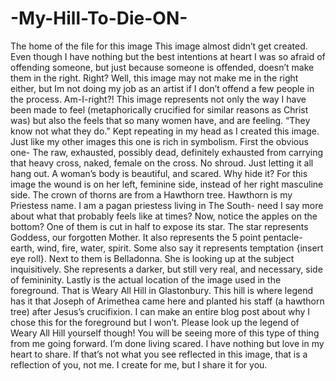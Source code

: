 # -My-Hill-To-Die-ON-
The home of the file for this image
This image almost didn’t get created. Even though I have nothing but the best intentions at heart I was so afraid of offending someone, but just because someone is offended, doesn’t make them in the right. Right? Well, this image may not make me in the right either, but Im not doing my job as an artist if I don’t offend a few people in the process. Am-I-right?! This image represents not only the way I have been made to feel (metaphorically crucified for similar reasons as Christ was) but also the feels that so many women have, and are feeling. “They know not what they do.” Kept repeating in my head as I created this image. Just like my other images this one is rich in symbolism. First the obvious one- The raw, exhausted, possibly dead, definitely exhausted from carrying that heavy cross, naked, female on the cross. No shroud. Just letting it all hang out. A woman’s body is beautiful, and scared. Why hide it? For this image the wound is on her left, feminine side, instead of her right masculine side. The crown of thorns are from a Hawthorn tree. Hawthorn is my Priestess name. I am a pagan priestess living in The South- need I say more about what that probably feels like at times? Now, notice the apples on the bottom? One of them is cut in half to expose its star. The star represents Goddess, our forgotten Mother. It also represents the 5 point pentacle- earth, wind, fire, water, spirit. Some also say it represents temptation {insert eye roll}. Next to them is Belladonna. She is looking up at the subject inquisitively. She represents a darker, but still very real, and necessary, side of femininity. Lastly is the actual location of the image used in the foreground. That is Weary All Hill in Glastonbury. This hill is where legend has it that Joseph of Arimethea came here and planted his staff (a hawthorn tree) after Jesus’s crucifixion. I can make an entire blog post about why I chose this for the foreground but I won’t. Please look up the legend of Weary All Hill yourself though! You will be seeing more of this type of thing from me going forward. I’m done living scared. I have nothing but love in my heart to share. If that’s not what you see reflected in this image, that is a reflection of you, not me. I create for me, but I share it for you.
